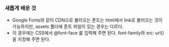 ### 새롭게 배운 것

- Google Fonts와 같이 CDN으로 불러오는 폰트는 html에서 link로 불러오는 것이 가능하지만, assets 폴더에 폰트 파일이 있는 경우는 다르다.
- 이 경우에는 CSS에서 @font-face 를 입력해 주면 된다. font-family와 src: url()을 지정해 주면 된다.